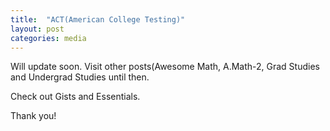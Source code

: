 ```yaml
---
title:  "ACT(American College Testing)"
layout: post
categories: media
---
```


Will update soon. Visit other posts(Awesome Math, A.Math-2, Grad Studies and Undergrad Studies until then.

Check out Gists and Essentials.

Thank you!

